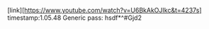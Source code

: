[link][https://www.youtube.com/watch?v=U6BkAkOJIkc&t=4237s]
timestamp:1.05.48
Generic pass: hsdf*^#Gjd2